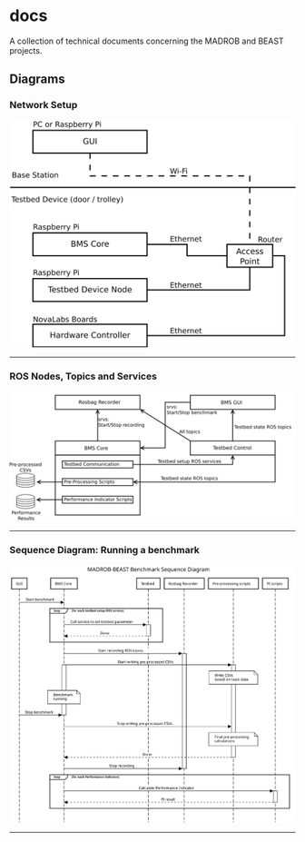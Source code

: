 # docs
A collection of technical documents concerning the MADROB and BEAST projects.

## Diagrams

### Network Setup
![Network Setup](/diagrams/Hardware_and_Network.svg)

---
### ROS Nodes, Topics and Services
![Ros Nodes](/diagrams/ROS_Nodes.svg)

---
### Sequence Diagram: Running a benchmark
![Sequence Diagram](/diagrams/sequence-diagram/sequence-diagram.svg)

---
